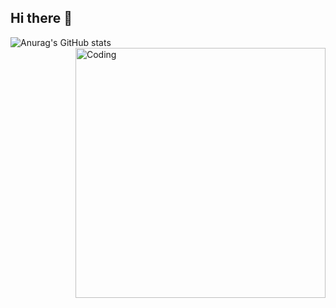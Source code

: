 ## Hi there 👋
![Anurag's GitHub stats](https://github-readme-stats.vercel.app/api?username=AParovyshnaya&theme=midnight-purple&show_icons=true)
<img align="right" alt="Coding" width="400" src=https://gifs.ru/gifs/11204>
<!--
**SlavaSheben/SlavaSheben** is a ✨ _special_ ✨ repository because its `README.md` (this file) appears on your GitHub profile.

Here are some ideas to get you started:

-->
